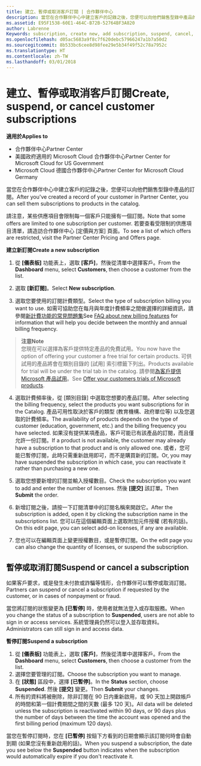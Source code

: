 ```yaml
---
title: 建立、暫停或取消客戶訂閱 | 合作夥伴中心
description: 當您在合作夥伴中心中建立客戶的記錄之後，您便可以向他們銷售型錄中產品的訂閱。
ms.assetid: E95F1538-60E1-464C-B72B-52764BF3A820
author: Labrenne
Keywords: subscription, create new, add subscription, suspend, cancel,
ms.openlocfilehash: d05ac5683a9f8c7f620debc57966247a1b7a50d2
ms.sourcegitcommit: 8b533bc6cee8d98fee29e5b34f49f52c78a7952c
ms.translationtype: HT
ms.contentlocale: zh-TW
ms.lasthandoff: 03/01/2018
---
```

# <a name="create-suspend-or-cancel-customer-subscriptions"></a><span data-ttu-id="c30c7-103">建立、暫停或取消客戶訂閱</span><span class="sxs-lookup"><span data-stu-id="c30c7-103">Create, suspend, or cancel customer subscriptions</span></span>

**<span data-ttu-id="c30c7-104">適用於</span><span class="sxs-lookup"><span data-stu-id="c30c7-104">Applies to</span></span>**

-  <span data-ttu-id="c30c7-105">合作夥伴中心</span><span class="sxs-lookup"><span data-stu-id="c30c7-105">Partner Center</span></span>
-  <span data-ttu-id="c30c7-106">美國政府適用的 Microsoft Cloud 合作夥伴中心</span><span class="sxs-lookup"><span data-stu-id="c30c7-106">Partner Center for Microsoft Cloud for US Government</span></span>
-  <span data-ttu-id="c30c7-107">Microsoft Cloud 德國合作夥伴中心</span><span class="sxs-lookup"><span data-stu-id="c30c7-107">Partner Center for Microsoft Cloud Germany</span></span>

<span data-ttu-id="c30c7-108">當您在合作夥伴中心中建立客戶的記錄之後，您便可以向他們銷售型錄中產品的訂閱。</span><span class="sxs-lookup"><span data-stu-id="c30c7-108">After you've created a record of your customer in Partner Center, you can sell them subscriptions to products in the catalog.</span></span>

<span data-ttu-id="c30c7-109">請注意，某些供應項目會限制每一個客戶只能擁有一個訂閱。</span><span class="sxs-lookup"><span data-stu-id="c30c7-109">Note that some offers are limited to one subscription per customer.</span></span> <span data-ttu-id="c30c7-110">若要查看受限制的供應項目清單，請造訪合作夥伴中心 [定價與方案] 頁面。</span><span class="sxs-lookup"><span data-stu-id="c30c7-110">To see a list of which offers are restricted, visit the Partner Center Pricing and Offers page.</span></span> 


**<span data-ttu-id="c30c7-111">建立新訂閱</span><span class="sxs-lookup"><span data-stu-id="c30c7-111">Create a new subscription</span></span>**

1.  <span data-ttu-id="c30c7-112">從 **\[儀表板\]** 功能表上，選取 **\[客戶\]**，然後從清單中選擇客戶。</span><span class="sxs-lookup"><span data-stu-id="c30c7-112">From the **Dashboard** menu, select **Customers**, then choose a customer from the list.</span></span>

2.  <span data-ttu-id="c30c7-113">選取 **\[新訂閱\]**。</span><span class="sxs-lookup"><span data-stu-id="c30c7-113">Select **New subscription**.</span></span>

3.  <span data-ttu-id="c30c7-114">選取您要使用的訂閱計費類型。</span><span class="sxs-lookup"><span data-stu-id="c30c7-114">Select the type of subscription billing you want to use.</span></span>  <span data-ttu-id="c30c7-115">如需可協助您在每月與年度計費頻率之間做選擇的詳細資訊，請參閱[新計費功能的常見問題集](faq-about-new-billing-features.md)</span><span class="sxs-lookup"><span data-stu-id="c30c7-115">See [FAQ about new billing features](faq-about-new-billing-features.md) for information that will help you decide between the monthly and annual billing frequency.</span></span>
 
 >**<span data-ttu-id="c30c7-116">注意</span><span class="sxs-lookup"><span data-stu-id="c30c7-116">Note</span></span>**<br> <span data-ttu-id="c30c7-117">您現在可以選擇為客戶提供特定產品的免費試用。</span><span class="sxs-lookup"><span data-stu-id="c30c7-117">You now have the option of offering your customer a free trial for certain products.</span></span> <span data-ttu-id="c30c7-118">可供試用的產品將會在類別目錄的 [試用] 索引標籤下列出。</span><span class="sxs-lookup"><span data-stu-id="c30c7-118">Products available for trial will be under the trial tab in the catalog.</span></span> <span data-ttu-id="c30c7-119">請參閱[為客戶提供 Microsoft 產品試用](offer-your-customers-trials-of-microsoft-products.md)。</span><span class="sxs-lookup"><span data-stu-id="c30c7-119">See [Offer your customers trials of Microsoft products](offer-your-customers-trials-of-microsoft-products.md).</span></span>

 
4. <span data-ttu-id="c30c7-120">選取計費頻率後，從 [類別目錄] 中選取您想要的產品訂閱。</span><span class="sxs-lookup"><span data-stu-id="c30c7-120">After selecting the billing frequency, select the products you want subscriptions for in the Catalog.</span></span> <span data-ttu-id="c30c7-121">產品可用性取決於客戶的類型 (教育機構、政府單位等) 以及您選取的計費頻率。</span><span class="sxs-lookup"><span data-stu-id="c30c7-121">The availability of products depends on the type of customer (education, government, etc.) and the billing frequency you have selected.</span></span> <span data-ttu-id="c30c7-122">如果沒有提供某項產品，客戶可能已有該產品的訂閱，而且僅允許一份訂閱。</span><span class="sxs-lookup"><span data-stu-id="c30c7-122">If a product is not available, the customer may already have a subscription to that product and is only allowed one.</span></span> <span data-ttu-id="c30c7-123">或者，您可能已暫停訂閱，此時只需重新啟用即可，而不是購買新的訂閱。</span><span class="sxs-lookup"><span data-stu-id="c30c7-123">Or, you may have suspended the subscription in which case, you can reactivate it rather than purchasing a new one.</span></span>

5. <span data-ttu-id="c30c7-124">選取您想要新增的訂閱並輸入授權數目。</span><span class="sxs-lookup"><span data-stu-id="c30c7-124">Check the subscription you want to add and enter the number of licenses.</span></span> <span data-ttu-id="c30c7-125">然後 **\[提交\]** 該訂單。</span><span class="sxs-lookup"><span data-stu-id="c30c7-125">Then **Submit** the order.</span></span>

6.  <span data-ttu-id="c30c7-126">新增訂閱之後，請按一下訂閱清單中的訂閱名稱來開啟它。</span><span class="sxs-lookup"><span data-stu-id="c30c7-126">After the subscription is added, open it by clicking the subscription name in the subscriptions list.</span></span> <span data-ttu-id="c30c7-127">您可以在這個編輯頁面上選取附加元件授權 (若有的話)。</span><span class="sxs-lookup"><span data-stu-id="c30c7-127">On this edit page, you can select add-on licenses, if any are available.</span></span>

7.  <span data-ttu-id="c30c7-128">您也可以在編輯頁面上變更授權數目，或是暫停訂閱。</span><span class="sxs-lookup"><span data-stu-id="c30c7-128">On the edit page you can also change the quantity of licenses, or suspend the subscription.</span></span>

## <a name="suspend-or-cancel-a-subscription"></a><span data-ttu-id="c30c7-129">暫停或取消訂閱</span><span class="sxs-lookup"><span data-stu-id="c30c7-129">Suspend or cancel a subscription</span></span>

<span data-ttu-id="c30c7-130">如果客戶要求，或是發生未付款或詐騙等情形，合作夥伴可以暫停或取消訂閱。</span><span class="sxs-lookup"><span data-stu-id="c30c7-130">Partners can suspend or cancel a subscription if requested by the customer, or in cases of nonpayment or fraud.</span></span>

<span data-ttu-id="c30c7-131">當您將訂閱的狀態變更為 **\[已暫停\]** 時，使用者就無法登入或存取服務。</span><span class="sxs-lookup"><span data-stu-id="c30c7-131">When you change the status of a subscription to **Suspended**, users are not able to sign in or access services.</span></span> <span data-ttu-id="c30c7-132">系統管理員仍然可以登入並存取資料。</span><span class="sxs-lookup"><span data-stu-id="c30c7-132">Administrators can still sign in and access data.</span></span>

**<span data-ttu-id="c30c7-133">暫停訂閱</span><span class="sxs-lookup"><span data-stu-id="c30c7-133">Suspend a subscription</span></span>**

1.  <span data-ttu-id="c30c7-134">從 **\[儀表板\]** 功能表上，選取 **\[客戶\]**，然後從清單中選擇客戶。</span><span class="sxs-lookup"><span data-stu-id="c30c7-134">From the **Dashboard** menu, select **Customers**, then choose a customer from the list.</span></span>
2.  <span data-ttu-id="c30c7-135">選擇您要管理的訂閱。</span><span class="sxs-lookup"><span data-stu-id="c30c7-135">Choose the subscription you want to manage.</span></span>
3.  <span data-ttu-id="c30c7-136">在 **\[狀態\]** 區段中，選擇 **\[已暫停\]**。</span><span class="sxs-lookup"><span data-stu-id="c30c7-136">In the **Status** section, choose **Suspended**.</span></span> <span data-ttu-id="c30c7-137">然後 **\[提交\]** 變更。</span><span class="sxs-lookup"><span data-stu-id="c30c7-137">Then **Submit** your changes.</span></span>
4.  <span data-ttu-id="c30c7-138">所有的資料將被刪除，除非訂閱在 90 日内重新啟用，或 90 天加上開啟帳戶的時間和第一個計費期間之間的天數 (最多 120 天)。</span><span class="sxs-lookup"><span data-stu-id="c30c7-138">All data will be deleted unless the subscription is reactivated within 90 days, or 90 days plus the number of days between the time the account was opened and the first billing period (maximum 120 days).</span></span>

<span data-ttu-id="c30c7-139">當您在暫停訂閱時，您在 **\[已暫停\]** 按鈕下方看到的日期會顯示該訂閱何時會自動到期 (如果您沒有重新啟用的話)。</span><span class="sxs-lookup"><span data-stu-id="c30c7-139">When you suspend a subscription, the date you see below the **Suspended** button indicates when the subscription would automatically expire if you don't reactivate it.</span></span> 




 



